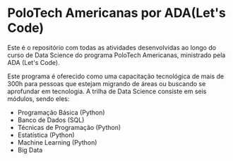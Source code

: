 # PoloTech Americanas por ADA(Let's Code)

Este é o repositório com todas as atividades desenvolvidas ao longo do curso de Data Science do programa PoloTech Americanas, ministrado pela ADA (Let's Code).

Este programa é oferecido como uma capacitação tecnológica de mais de 300h para pessoas que estejam migrando de áreas ou buscando se aprofundar em tecnologia.
A trilha de Data Science consiste em seis módulos, sendo eles:
- Programação Básica (Python)
- Banco de Dados (SQL)
- Técnicas de Programação (Python)
- Estatística (Python)
- Machine Learning (Python)
- Big Data 
